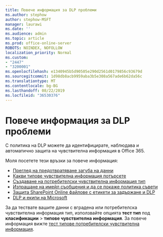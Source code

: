 ```yaml
---
title: Повече информация за DLP проблеми
ms.author: stephow
author: stephow-MSFT
manager: laurawi
ms.date: ''
ms.audience: admin
ms.topic: article
ms.prod: office-online-server
ROBOTS: NOINDEX, NOFOLLOW
localization_priority: Normal
ms.custom:
- "2447"
- "3200001"
ms.openlocfilehash: e1340945b5d90505e290d2561d0179856c93679d
ms.sourcegitcommit: 1d98db8acb9959aba3b5e308a567ade6b62da56c
ms.translationtype: MT
ms.contentlocale: bg-BG
ms.lasthandoff: 08/22/2019
ms.locfileid: "36530376"
---
```

# <a name="more-info-about-dlp-issues"></a>Повече информация за DLP проблеми

С политика на DLP можете да идентифицирате, наблюдава и автоматично защита на чувствителна информация в Office 365.

Моля посетете тези връзки за повече информация:

- [Преглед на предотвратяване загуба на данни](https://docs.microsoft.com/office365/securitycompliance/data-loss-prevention-policies)
- [Какви типове чувствителна информация потърсете](https://docs.microsoft.com/office365/securitycompliance/what-the-sensitive-information-types-look-for)
- [Създаване на потребителски чувствителна информация тип](https://docs.microsoft.com/office365/securitycompliance/create-a-custom-sensitive-information-type)
- [Изпращане на имейл съобщения и да се покаже политика съвети](https://docs.microsoft.com/office365/securitycompliance/use-notifications-and-policy-tips)
- [Защита SharePoint Online файлове с етикети за задържане и DLP](https://docs.microsoft.com/office365/securitycompliance/protect-sharepoint-online-files-with-office-365-labels-and-dlp)
- [DLP и екипи на Microsoft](https://docs.microsoft.com/office365/securitycompliance/dlp-microsoft-teams)

За да тествате вашите данни с вградена или потребителска чувствителна информация тип, използвайте опцията **тест тип** под **класификации** > **типове чувствителна информация**. За повече информация вижте [тест типове потребителски чувствителна информация](https://docs.microsoft.com/office365/securitycompliance/create-a-custom-sensitive-information-type#test-custom-sensitive-information-types-in-the-security--compliance-center).